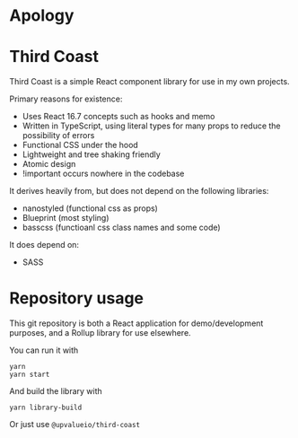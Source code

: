 # Apology

# Third Coast

Third Coast is a simple React component library for use in my own projects.

Primary reasons for existence:

- Uses React 16.7 concepts such as hooks and memo 
- Written in TypeScript, using literal types for many props to reduce the possibility of errors
- Functional CSS under the hood
- Lightweight and tree shaking friendly
- Atomic design
- !important occurs nowhere in the codebase

It derives heavily from, but does not depend on the following libraries:

- nanostyled (functional css as props)
- Blueprint (most styling)
- basscss (functioanl css class names and some code)

It does depend on: 

- SASS 

# Repository usage

This git repository is both a React application for demo/development purposes, and a Rollup library
for use elsewhere.

You can run it with

    yarn
    yarn start

And build the library with

    yarn library-build

Or just use `@upvalueio/third-coast`

